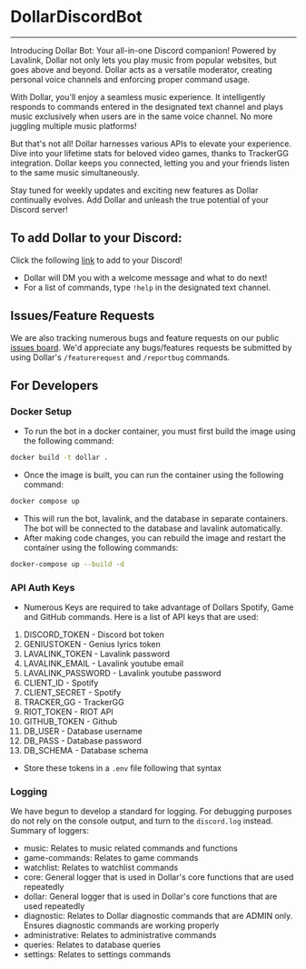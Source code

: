 # DollarDiscordBot
---

Introducing Dollar Bot: Your all-in-one Discord companion! Powered by Lavalink, Dollar not only lets you play music from popular websites, but goes above and beyond. Dollar acts as a versatile moderator, creating personal voice channels and enforcing proper command usage.

With Dollar, you'll enjoy a seamless music experience. It intelligently responds to commands entered in the designated text channel and plays music exclusively when users are in the same voice channel. No more juggling multiple music platforms!

But that's not all! Dollar harnesses various APIs to elevate your experience. Dive into your lifetime stats for beloved video games, thanks to TrackerGG integration. Dollar keeps you connected, letting you and your friends listen to the same music simultaneously.

Stay tuned for weekly updates and exciting new features as Dollar continually evolves. Add Dollar and unleash the true potential of your Discord server!

## To add Dollar to your Discord:
Click the following [link](https://discord.com/api/oauth2/authorize?client_id=1044813990473257081&permissions=8&scope=applications.commands%20bot) to add to your Discord!
- Dollar will DM you with a welcome message and what to do next! 
- For a list of commands, type `!help` in the designated text channel.

## Issues/Feature Requests

We are also tracking numerous bugs and feature requests on our public [issues board](https://github.com/aaronrai24/DollarDiscordBot/issues). We'd appreciate any bugs/features requests be submitted by using Dollar's `/featurerequest` and `/reportbug` commands.

## For Developers

### Docker Setup
- To run the bot in a docker container, you must first build the image using the following command:
```bash
docker build -t dollar .
```
- Once the image is built, you can run the container using the following command:
```bash
docker compose up
```
- This will run the bot, lavalink, and the database in separate containers. The bot will be connected to the database and lavalink automatically.
- After making code changes, you can rebuild the image and restart the container using the following commands:
```bash
docker-compose up --build -d
```

### API Auth Keys
- Numerous Keys are required to take advantage of Dollars Spotify, Game and GitHub commands. Here is a list of API keys that are used:
1. DISCORD_TOKEN - Discord bot token
2. GENIUSTOKEN - Genius lyrics token
3. LAVALINK_TOKEN - Lavalink password
4. LAVALINK_EMAIL - Lavalink youtube email
5. LAVALINK_PASSWORD - Lavalink youtube password
6. CLIENT_ID - Spotify
7. CLIENT_SECRET - Spotify
8. TRACKER_GG - TrackerGG
9. RIOT_TOKEN - RIOT API
10. GITHUB_TOKEN - Github
11. DB_USER - Database username
12. DB_PASS - Database password
13. DB_SCHEMA - Database schema
- Store these tokens in a `.env` file following that syntax

### Logging
We have begun to develop a standard for logging. For debugging purposes do not rely on the console output, and turn to the `discord.log` instead. 
Summary of loggers:
- music: Relates to music related commands and functions
- game-commands: Relates to game commands
- watchlist: Relates to watchlist commands
- core: General logger that is used in Dollar's core functions that are used repeatedly
- dollar: General logger that is used in Dollar's core functions that are used repeatedly
- diagnostic: Relates to Dollar diagnostic commands that are ADMIN only. Ensures diagnostic commands are working properly
- administrative: Relates to administrative commands
- queries: Relates to database queries
- settings: Relates to settings commands